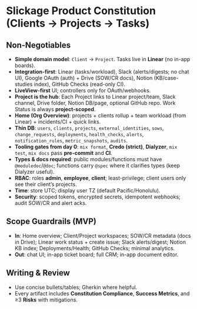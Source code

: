 # Slickage Product Constitution (Clients → Projects → Tasks)

## Non-Negotiables
- **Simple domain model**: `Client` → `Project`. Tasks live in **Linear** (no in-app boards).
- **Integration-first**: Linear (tasks/workload), Slack (alerts/digests; no chat UI), Google OAuth (auth) + Drive (SOW/CR docs), Notion (KB/case-studies index), GitHub Checks (read-only CI).
- **LiveView-first** UI; controllers only for OAuth/webhooks.
- **Project is the hub**: Each Project links to Linear project/team, Slack channel, Drive folder, Notion DB/page, optional GitHub repo. Work Status is always **project-scoped**.
- **Home (Org Overview)**: projects + clients rollup + team workload (from Linear) + incidents/CI + quick links.
- **Thin DB**: `users`, `clients`, `projects`, `external_identities`, `sows`, `change_requests`, `deployments`, `health_checks`, `alerts`, `notification_rules`, `metric_snapshots`, `audits`.
- **Tooling gates from day 0**: `mix format`, **Credo (strict)**, **Dialyzer**, `mix test`, `mix docs` pass **pre-commit** and **CI**.
- **Types & docs required**: public modules/functions must have `@moduledoc`/`@doc`; functions carry `@spec` where it clarifies types (keep Dialyzer useful).
- **RBAC**: roles **admin**, **employee**, **client**; least-privilege; client users only see their client’s projects.
- **Time**: store UTC; display user TZ (default Pacific/Honolulu).
- **Security**: scoped tokens, encrypted secrets, idempotent webhooks; audit SOW/CR and alert acks.

## Scope Guardrails (MVP)
- **In**: Home overview; Client/Project workspaces; SOW/CR metadata (docs in Drive); Linear work status + create issue; Slack alerts/digest; Notion KB index; Deployments/Health; GitHub Checks; minimal analytics.
- **Out**: chat UI; in-app ticket board; full CRM; in-app document editor.

## Writing & Review
- Use concise bullets/tables; Gherkin where helpful.
- Every artifact includes **Constitution Compliance**, **Success Metrics**, and ≥3 **Risks** with mitigations.

